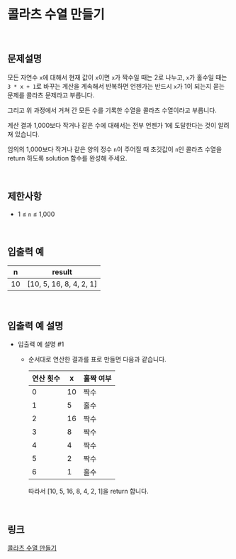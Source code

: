 # 콜라츠 수열 만들기

<br>

## 문제설명
모든 자연수 `x`에 대해서 현재 값이 `x`이면 `x`가 짝수일 때는 2로 나누고, `x`가 홀수일 때는 `3 * x + 1`로 바꾸는 계산을 계속해서 반복하면 언젠가는 반드시 `x`가 1이 되는지 묻는 문제를 콜라츠 문제라고 부릅니다.

그리고 위 과정에서 거쳐 간 모든 수를 기록한 수열을 콜라츠 수열이라고 부릅니다.

계산 결과 1,000보다 작거나 같은 수에 대해서는 전부 언젠가 1에 도달한다는 것이 알려져 있습니다.

임의의 1,000보다 작거나 같은 양의 정수 `n`이 주어질 때 초깃값이 `n`인 콜라츠 수열을 return 하도록 solution 함수를 완성해 주세요.

<br>

## 제한사항
- 1 ≤ `n` ≤ 1,000

<br>

## 입출력 예
| n | result |
|---|---|
| 10 | [10, 5, 16, 8, 4, 2, 1] |

<br>

## 입출력 예 설명
- 입출력 예 설명 #1
    - 순서대로 연산한 결과를 표로 만들면 다음과 같습니다.

        | 연산 횟수 | x | 홀짝 여부 |
        |---|---|---|
        | 0 | 10 | 짝수 |
        | 1 | 5 | 홀수 |
        | 2 | 16 | 짝수 |
        | 3 | 8 | 짝수 |
        | 4 | 4 | 짝수 |
        | 5 | 2 | 짝수 |
        | 6 | 1 | 홀수 |

        따라서 [10, 5, 16, 8, 4, 2, 1]을 return 합니다.

<br>

## 링크
[콜라츠 수열 만들기](https://school.programmers.co.kr/learn/courses/30/lessons/181919)
